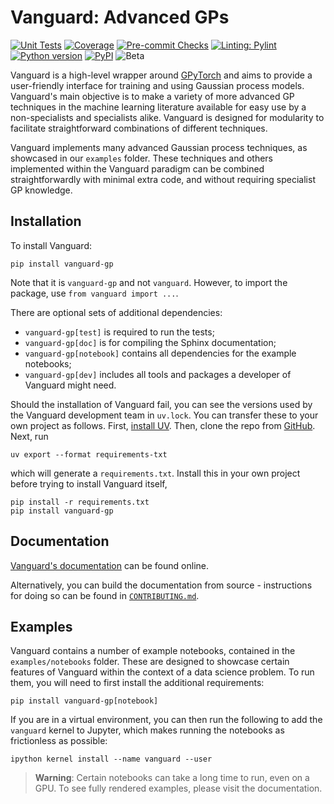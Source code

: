 # Vanguard: Advanced GPs

[![Unit Tests](https://github.com/gchq/Vanguard/actions/workflows/unittests.yml/badge.svg)](https://github.com/gchq/Vanguard/actions/workflows/unittests.yml)
[![Coverage](https://img.shields.io/endpoint?url=https%3A%2F%2Fraw.githubusercontent.com%2Fgchq%2Fvanguard-metadata%2Frefs%2Fheads%2Fmain%2Fcoverage%2Fcoverage_badge.json)](https://github.com/gchq/vanguard/actions/workflows/coverage.yml)
[![Pre-commit Checks](https://github.com/gchq/Vanguard/actions/workflows/pre_commit_checks.yml/badge.svg)](https://github.com/gchq/Vanguard/actions/workflows/pre_commit_checks.yml)
[![Linting: Pylint](https://img.shields.io/badge/linting-pylint-yellowgreen)](https://github.com/pylint-dev/pylint)
[![Python version](https://img.shields.io/pypi/pyversions/vanguard-gp.svg)](https://pypi.org/project/vanguard-gp)
[![PyPI](https://img.shields.io/pypi/v/vanguard-gp)](https://pypi.org/project/vanguard-gp)
![Beta](https://img.shields.io/badge/pre--release-beta-red)

Vanguard is a high-level wrapper around [GPyTorch](https://gpytorch.ai/) and aims to provide a user-friendly interface for training and
using Gaussian process models. Vanguard's main objective is to make a variety of more advanced GP techniques in the
machine learning literature available for easy use by a non-specialists and specialists alike.
Vanguard is designed for modularity to facilitate straightforward combinations of different techniques.

Vanguard implements many advanced Gaussian process techniques, as showcased in our `examples` folder. These techniques
and others implemented within the Vanguard paradigm can be combined straightforwardly with minimal extra code, and
without requiring specialist GP knowledge.

## Installation

To install Vanguard:
```shell
pip install vanguard-gp
```
Note that it is `vanguard-gp` and not `vanguard`. However, to import the package, use
`from vanguard import ...`.

There are optional sets of additional dependencies:

* `vanguard-gp[test]` is required to run the tests;
* `vanguard-gp[doc]` is for compiling the Sphinx documentation;
* `vanguard-gp[notebook]` contains all dependencies for the example notebooks;
* `vanguard-gp[dev]` includes all tools and packages a developer of Vanguard might need.

Should the installation of Vanguard fail, you can see the versions used by the Vanguard
development team in `uv.lock`. You can transfer these to your own project as follows.
First, [install UV](https://docs.astral.sh/uv/getting-started/installation/). Then,
clone the repo from [GitHub](https://github.com/gchq/Vanguard). Next, run
```shell
uv export --format requirements-txt
```
which will generate a `requirements.txt`. Install this in your own project before trying
to install Vanguard itself,
```shell
pip install -r requirements.txt
pip install vanguard-gp
```

## Documentation

[Vanguard's documentation](https://vanguard.readthedocs.io/en/latest/) can be found online.

Alternatively, you can build the documentation from source - instructions for doing so can be found in
[`CONTRIBUTING.md`](CONTRIBUTING.md#documentation).

## Examples

Vanguard contains a number of example notebooks, contained in the `examples/notebooks` folder. These are designed to
showcase certain features of Vanguard within the context of a data science problem. To run them, you will need to first
install the additional requirements:

```shell
pip install vanguard-gp[notebook]
```

If you are in a virtual environment, you can then run the following to add the `vanguard` kernel to Jupyter, which makes
running the notebooks as frictionless as possible:

```shell
ipython kernel install --name vanguard --user
```

> **Warning**: Certain notebooks can take a long time to run, even on a GPU.  To see fully rendered examples, please visit the documentation.

